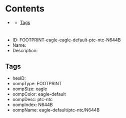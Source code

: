 



Contents
========

* [](#)
	* [Tags](#tags)

# 

- ID: FOOTPRINT-eagle-eagle-default-ptc-ntc-N644B
- Name: 
- Description: 

## Tags

- hexID: 
- oompType: FOOTPRINT
- oompSize: eagle
- oompColor: eagle-default
- oompDesc: ptc-ntc
- oompIndex: N644B
- oompName: eagle-default/ptc-ntc/N644B
